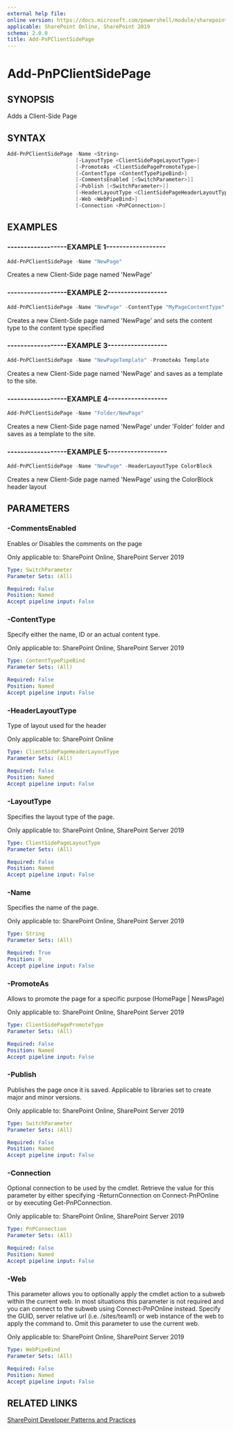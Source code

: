 ```yaml
---
external help file:
online version: https://docs.microsoft.com/powershell/module/sharepoint-pnp/add-pnpclientsidepage
applicable: SharePoint Online, SharePoint 2019
schema: 2.0.0
title: Add-PnPClientSidePage
---
```


# Add-PnPClientSidePage

## SYNOPSIS
Adds a Client-Side Page

## SYNTAX 

```powershell
Add-PnPClientSidePage -Name <String>
                      [-LayoutType <ClientSidePageLayoutType>]
                      [-PromoteAs <ClientSidePagePromoteType>]
                      [-ContentType <ContentTypePipeBind>]
                      [-CommentsEnabled [<SwitchParameter>]]
                      [-Publish [<SwitchParameter>]]
                      [-HeaderLayoutType <ClientSidePageHeaderLayoutType>]
                      [-Web <WebPipeBind>]
                      [-Connection <PnPConnection>]
```

## EXAMPLES

### ------------------EXAMPLE 1------------------
```powershell
Add-PnPClientSidePage -Name "NewPage"
```

Creates a new Client-Side page named 'NewPage'

### ------------------EXAMPLE 2------------------
```powershell
Add-PnPClientSidePage -Name "NewPage" -ContentType "MyPageContentType"
```

Creates a new Client-Side page named 'NewPage' and sets the content type to the content type specified

### ------------------EXAMPLE 3------------------
```powershell
Add-PnPClientSidePage -Name "NewPageTemplate" -PromoteAs Template
```

Creates a new Client-Side page named 'NewPage' and saves as a template to the site.

### ------------------EXAMPLE 4------------------
```powershell
Add-PnPClientSidePage -Name "Folder/NewPage"
```

Creates a new Client-Side page named 'NewPage' under 'Folder' folder and saves as a template to the site.

### ------------------EXAMPLE 5------------------
```powershell
Add-PnPClientSidePage -Name "NewPage" -HeaderLayoutType ColorBlock
```

Creates a new Client-Side page named 'NewPage' using the ColorBlock header layout

## PARAMETERS

### -CommentsEnabled
Enables or Disables the comments on the page

Only applicable to: SharePoint Online, SharePoint Server 2019

```yaml
Type: SwitchParameter
Parameter Sets: (All)

Required: False
Position: Named
Accept pipeline input: False
```

### -ContentType
Specify either the name, ID or an actual content type.

Only applicable to: SharePoint Online, SharePoint Server 2019

```yaml
Type: ContentTypePipeBind
Parameter Sets: (All)

Required: False
Position: Named
Accept pipeline input: False
```

### -HeaderLayoutType
Type of layout used for the header

Only applicable to: SharePoint Online

```yaml
Type: ClientSidePageHeaderLayoutType
Parameter Sets: (All)

Required: False
Position: Named
Accept pipeline input: False
```

### -LayoutType
Specifies the layout type of the page.

Only applicable to: SharePoint Online, SharePoint Server 2019

```yaml
Type: ClientSidePageLayoutType
Parameter Sets: (All)

Required: False
Position: Named
Accept pipeline input: False
```

### -Name
Specifies the name of the page.

Only applicable to: SharePoint Online, SharePoint Server 2019

```yaml
Type: String
Parameter Sets: (All)

Required: True
Position: 0
Accept pipeline input: False
```

### -PromoteAs
Allows to promote the page for a specific purpose (HomePage | NewsPage)

Only applicable to: SharePoint Online, SharePoint Server 2019

```yaml
Type: ClientSidePagePromoteType
Parameter Sets: (All)

Required: False
Position: Named
Accept pipeline input: False
```

### -Publish
Publishes the page once it is saved. Applicable to libraries set to create major and minor versions.

Only applicable to: SharePoint Online, SharePoint Server 2019

```yaml
Type: SwitchParameter
Parameter Sets: (All)

Required: False
Position: Named
Accept pipeline input: False
```

### -Connection
Optional connection to be used by the cmdlet. Retrieve the value for this parameter by either specifying -ReturnConnection on Connect-PnPOnline or by executing Get-PnPConnection.

Only applicable to: SharePoint Online, SharePoint Server 2019

```yaml
Type: PnPConnection
Parameter Sets: (All)

Required: False
Position: Named
Accept pipeline input: False
```

### -Web
This parameter allows you to optionally apply the cmdlet action to a subweb within the current web. In most situations this parameter is not required and you can connect to the subweb using Connect-PnPOnline instead. Specify the GUID, server relative url (i.e. /sites/team1) or web instance of the web to apply the command to. Omit this parameter to use the current web.

Only applicable to: SharePoint Online, SharePoint Server 2019

```yaml
Type: WebPipeBind
Parameter Sets: (All)

Required: False
Position: Named
Accept pipeline input: False
```

## RELATED LINKS

[SharePoint Developer Patterns and Practices](https://aka.ms/sppnp)